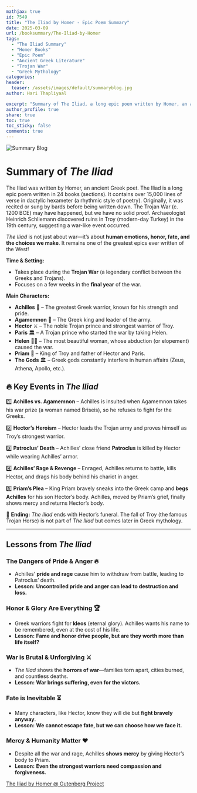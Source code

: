 ```yaml
---
mathjax: true
id: 7549
title: "The Iliad by Homer - Epic Poem Summary"
date: 2025-03-09
url: /booksummary/The-Iliad-by-Homer
tags:
  - "The Iliad Summary"
  - "Homer Books"
  - "Epic Poem"
  - "Ancient Greek Literature"
  - "Trojan War"
  - "Greek Mythology"
categories:
header:
  teaser: /assets/images/default/summaryblog.jpg
author: Hari Thapliyaal

excerpt: "Summary of The Iliad, a long epic poem written by Homer, an ancient Greek poet. The Iliad is a classic piece of literature from the 8th century BCE, which tells the story of the Trojan War."
author_profile: true
share: true
toc: true
toc_sticky: false
comments: true
---
```


![Summary Blog](/assets/images/default/summaryblog.jpg)


# **Summary of *The Iliad***  

The Iliad was written by Homer, an ancient Greek poet. The Iliad is a long epic poem written in 24 books (sections). It contains over 15,000 lines of verse in dactylic hexameter (a rhythmic style of poetry). Originally, it was recited or sung by bards before being written down. The Trojan War (c. 1200 BCE) may have happened, but we have no solid proof. Archaeologist Heinrich Schliemann discovered ruins in Troy (modern-day Turkey) in the 19th century, suggesting a war-like event occurred.

*The Iliad* is not just about war—it’s about **human emotions, honor, fate, and the choices we make**. It remains one of the greatest epics ever written of the West! 

**Time & Setting:**  
- Takes place during the **Trojan War** (a legendary conflict between the Greeks and Trojans).  
- Focuses on a few weeks in the **final year** of the war.  

**Main Characters:**  
- **Achilles** 🏹 – The greatest Greek warrior, known for his strength and pride.  
- **Agamemnon** 👑 – The Greek king and leader of the army.  
- **Hector** ⚔️ – The noble Trojan prince and strongest warrior of Troy.  
- **Paris** 🏛️ – A Trojan prince who started the war by taking Helen.  
- **Helen** 👩‍🦰 – The most beautiful woman, whose abduction (or elopement) caused the war.  
- **Priam** 👑 – King of Troy and father of Hector and Paris.  
- **The Gods** 🏛️ – Greek gods constantly interfere in human affairs (Zeus, Athena, Apollo, etc.).  

## 🔥 **Key Events in *The Iliad***  
1️⃣ **Achilles vs. Agamemnon** – Achilles is insulted when Agamemnon takes his war prize (a woman named Briseis), so he refuses to fight for the Greeks.  

2️⃣ **Hector’s Heroism** – Hector leads the Trojan army and proves himself as Troy’s strongest warrior.  

3️⃣ **Patroclus’ Death** – Achilles’ close friend **Patroclus** is killed by Hector while wearing Achilles’ armor.  

4️⃣ **Achilles’ Rage & Revenge** – Enraged, Achilles returns to battle, kills Hector, and drags his body behind his chariot in anger.  

5️⃣ **Priam’s Plea** – King Priam bravely sneaks into the Greek camp and **begs Achilles** for his son Hector’s body. Achilles, moved by Priam’s grief, finally shows mercy and returns Hector’s body.  

📌 **Ending:** *The Iliad* ends with Hector’s funeral. The fall of Troy (the famous Trojan Horse) is not part of *The Iliad* but comes later in Greek mythology.  

---

## **Lessons from *The Iliad***  

###  **The Dangers of Pride & Anger** 🔥  
- Achilles’ **pride and rage** cause him to withdraw from battle, leading to Patroclus’ death.  
- **Lesson:** **Uncontrolled pride and anger can lead to destruction and loss.**  

### **Honor & Glory Are Everything** 🏆  
- Greek warriors fight for **kleos** (eternal glory). Achilles wants his name to be remembered, even at the cost of his life.  
- **Lesson:** **Fame and honor drive people, but are they worth more than life itself?**  

### **War is Brutal & Unforgiving** ⚔️  
- *The Iliad* shows the **horrors of war**—families torn apart, cities burned, and countless deaths.  
- **Lesson:** **War brings suffering, even for the victors.**  

### **Fate is Inevitable** ⏳  
- Many characters, like Hector, know they will die but **fight bravely anyway**.  
- **Lesson:** **We cannot escape fate, but we can choose how we face it.**  

### **Mercy & Humanity Matter** ❤️  
- Despite all the war and rage, Achilles **shows mercy** by giving Hector’s body to Priam.  
- **Lesson:** **Even the strongest warriors need compassion and forgiveness.**  


[The Iliad by Homer @ Gutenberg Project](https://www.gutenberg.org/ebooks/6130)
